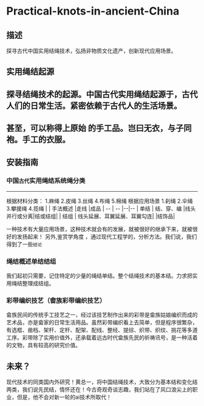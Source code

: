 # Practical-knots-in-ancient-China
## 描述
探寻古代中国实用结绳技术，弘扬非物质文化遗产，创新现代应用场景。
## 实用绳结起源
探寻结绳技术的起源。中国古代实用绳结起源于，古代人们的日常生活。紧密依赖于古代人的生活场景。
----
甚至，可以称得上原始 的手工品。岂曰无衣，与子同袍。手工的衣服。
---
## 安装指南

### 中国`古代`实用绳结系统绳分类


---
根据材料分类：
1.麻绳
2.皮绳
3.丝绳
4.布绳
5.棉绳
根据应用场景
1.刹绳
2.伞绳
3.攀援绳
4.揽绳
|   | 手法概述 |走线 |成品
| -- | -- |--|--
| 单结 | 结、穿、编 |线头并行或分离|结或结组|
| 结组  | 线头延展、耳翼延展、耳翼勾连| |结饰品|

一种技术有大量应用场景，这种技术就会有的发展，就被很好的继承下来，就被很好的发扬起来！
另外,鉴赏学角度 ，通过现代工程学的，分析方法。我们说，我们得到了一些` 结论 `
### 绳结概述单结结组
我们起初只需要，记住特定的少量的绳结单结。整个结绳技术的基本结。力求把实用绳结整理成结组。
### 彩带编织技艺（畲族彩带编织技艺）
畲族民间的传统手工技艺之一，经过该技艺制作出来的彩带是畲族姑娘编织而成的艺术品，亦是畲家的日常生活用品。虽然彩带编织看上去简单，但是程序很繁杂，有选框、凿档、架杆、定杆、配架、配线、整经、提综、织带、织纹、挑花等多道工序。彩带除了实用价值外，还承载着远古时代畲族先民的祈祷讯号，是一种活着的文物，具有较高的研究价值。 


## 未来？
现代技术的同类国内外研究！黄总一，将中国结绳技术，大致分为基本结和变化结两类，我们说先民结，情怀还在！今古奇观奇谈志趣，我们站在了风口浪尖上的职业，但是，他不会对新一轮的ai技术所取代！
